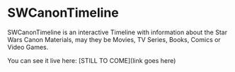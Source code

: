 # SWCanonTimeline
SWCanonTimeline is an interactive Timeline with information about the Star Wars Canon Materials, may they be Movies, TV Series, Books, Comics or Video Games.

You can see it live here: [STILL TO COME](link goes here)

